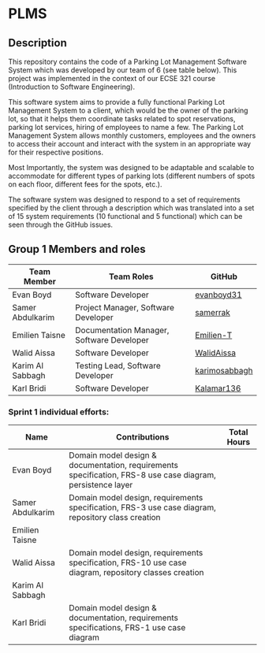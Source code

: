 # PLMS
## Description
This repository contains the code of a Parking Lot Management Software System which was developed by our team of 6 (see table below). This project was implemented in the context of our ECSE 321 course (Introduction to Software Engineering).  

This software system aims to provide a fully functional Parking Lot Management System to a client, which would be the owner of the parking lot, so that it helps them coordinate tasks related to spot reservations, parking lot services, hiring of employees to name a few. The Parking Lot Management System allows monthly customers, employees and the owners to access their account and interact with the system in an appropriate way for their respective positions. 

Most Importantly, the system was designed to be adaptable and scalable to accommodate for different types of parking lots (different numbers of spots on each floor, different fees for the spots, etc.). 

The software system was designed to respond to a set of requirements specified by the client through a description which was translated into a set of 15 system requirements (10 functional and 5 functional) which can be seen through the GitHub issues. 

## Group 1 Members and roles

| Team Member |	Team Roles | GitHub |
| --- | --- | --- |
| Evan Boyd | Software Developer  | <a href="https://github.com/evanboyd31" target="_blank">evanboyd31</a> |
| Samer Abdulkarim | Project Manager, Software Developer | <a href="https://github.com/samerrak" target="_blank">samerrak</a> |
| Emilien Taisne	| Documentation Manager, Software Developer  | <a href="https://github.com/Emilien-T" target="_blank">Emilien-T</a> |
| Walid Aissa	| Software Developer  | <a href="https://github.com/WalidAissa" target="_blank">WalidAissa</a> |
| Karim Al Sabbagh | Testing Lead, Software Developer  |  <a href="https://github.com/karimosabbagh" target="_blank">karimosabbagh</a>  |
| Karl Bridi	| Software Developer | <a href="https://github.com/Kalamar136" target="_blank">Kalamar136</a>   |

### Sprint 1 individual efforts: 

| Name | Contributions | Total Hours |
| --- | --- | --- |
| Evan Boyd | Domain model design & documentation, requirements specification, FRS-8 use case diagram, persistence layer  |    |
| Samer Abdulkarim | Domain model design, requirements specification, FRS-3 use case diagram, repository class creation  |   |
| Emilien Taisne |   |   |
| Walid Aissa | Domain model design, requirements specification, FRS-10 use case diagram, repository classes creation |    |
| Karim Al Sabbagh |   |   |
| Karl Bridi | Domain model design & documentation, requirements specifications, FRS-1 use case diagram |    |

 

 

 
